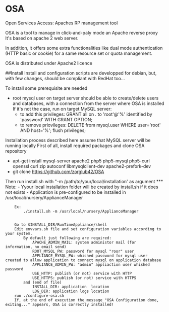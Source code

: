 # OSA
Open Services Access: Apaches RP management tool

OSA is a tool to manage in click-and-paly mode an Apache reverse proxy
It's based on apache 2 web server.

In addition, it offers some extra functionalities like dual mode authentication (HTTP basic or cookie) for a same resource set or quota management.

OSA is distributed under Apache2 licence

##Install
Install and configuration scripts are developped for debian, but, with few changes, should be compliant with RedHat too...

To install some prerequisite are needed
  - root mysql user on target server should be able to create/delete users and databases, with a connection from the server where OSA is installed If it's not the case, run on target MySQL server:
      - to add this privileges: GRANT all on *.* to 'root'@'%' identified by 'password' WITH GRANT OPTION;
      - to remove priovileges: DELETE from mysql.user WHERE user='root' AND host='%'; flush privileges;


Installation process described here assume that MySQL server will be running locally
First of all, install required packages and clone OSA repository
  - apt-get install mysql-server apache2 php5 php5-mysql php5-curl openssl curl zip autoconf libmysqlclient-dev apache2-prefork-dev
  - git clone https://github.com/zorglub42/OSA

Then run install.sh with "-m /path/to/your/local/installation' as argument 
		*** Note: 
			- Yyour local installation folder will be created by install.sh if it does not exists
			- Application is pre-configured to be installed in  /usr/local/nursery/ApplianceManager

		Ex:
			./install.sh -m /usr/local/nursery/ApplianceManager
			
		
		Go to $INSTALL_DIR/RunTimeAppliance/shell
		Edit envvars.sh file and set configuration variables according to your system. 
			By default just following are required:
				APACHE_ADMIN_MAIL: system administor mail (for information, no email send)
				ROOT_MYSQL_PW: password for mysql "roor" user
				APPLIANCE_MYSQL_PW: whished password for mysql user created to allow application to connect mysql on application database
				APPLIANCE_ADMIN_PW: "admin" appliaction user whished password
				USE_HTTP: publish (or not) service with HTTP
				USE_HTTPS: publish (or not) service with HTTPS
			and (end of file)
				INSTALL_DIR: application  location
				LOG_DIR: application logs location
		run ./configure-osa.sh
		If, at the end of execution the message "OSA Configuration done, exiting..." appears, OSA is correctly installed!
